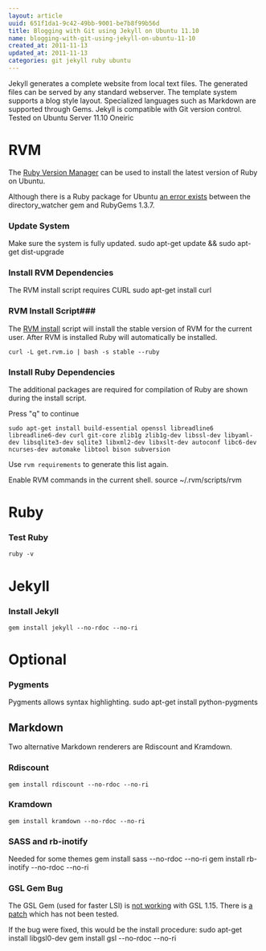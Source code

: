 ```yaml
---
layout: article
uuid: 651f1da1-9c42-49bb-9001-be7b8f99b56d
title: Blogging with Git using Jekyll on Ubuntu 11.10
name: blogging-with-git-using-jekyll-on-ubuntu-11-10
created_at: 2011-11-13
updated_at: 2011-11-13
categories: git jekyll ruby ubuntu
---
```


Jekyll generates a complete website from local text files. The generated files can be served by any standard webserver. The template system supports a blog style layout. Specialized languages such as Markdown are supported through Gems. Jekyll is compatible with Git version control. Tested on Ubuntu Server 11.10 Oneiric

<!--more--> 

    
# RVM #
The [Ruby Version Manager](https://rvm.io/) can be used to install the latest version of Ruby on Ubuntu.

Although there is a Ruby package for Ubuntu [an error exists](https://github.com/TwP/directory_watcher/issues/10#issuecomment-2327743) between the directory_watcher gem and RubyGems 1.3.7.

### Update System ###
Make sure the system is fully updated.
    sudo apt-get update && sudo apt-get dist-upgrade

### Install RVM Dependencies ###
The RVM install script requires CURL
    sudo apt-get install curl
### RVM Install Script###
The [RVM install](https://rvm.io/rvm/install/) script will install the stable version of RVM for the current user. After RVM is installed Ruby will automatically be installed.

    curl -L get.rvm.io | bash -s stable --ruby



### Install Ruby Dependencies ###
The additional packages are required for compilation of Ruby are shown during the install script. 


Press "q" to continue

    sudo apt-get install build-essential openssl libreadline6 libreadline6-dev curl git-core zlib1g zlib1g-dev libssl-dev libyaml-dev libsqlite3-dev sqlite3 libxml2-dev libxslt-dev autoconf libc6-dev ncurses-dev automake libtool bison subversion

Use `rvm requirements` to generate this list again.


Enable RVM commands in the current shell.
    source ~/.rvm/scripts/rvm

# Ruby #

### Test Ruby
    ruby -v

# Jekyll

### Install Jekyll
    gem install jekyll --no-rdoc --no-ri
  
# Optional #

### Pygments
Pygments allows syntax highlighting.
    sudo apt-get install python-pygments

## Markdown
Two alternative Markdown renderers are Rdiscount and Kramdown.
### Rdiscount
    gem install rdiscount --no-rdoc --no-ri
    
### Kramdown
    gem install kramdown --no-rdoc --no-ri

### SASS and rb-inotify
Needed for some themes
        gem install sass --no-rdoc --no-ri
        gem install rb-inotify --no-rdoc --no-ri

### GSL Gem Bug
The GSL Gem (used for faster LSI) is [not working](https://rubyforge.org/tracker/index.php?func=detail&aid=29255&group_id=285&atid=1167) with GSL 1.15. There is [a patch](https://rubyforge.org/tracker/index.php?func=detail&aid=29353&group_id=285&atid=1169) which has not been tested.

If the bug were fixed, this would be the install procedure:
    sudo apt-get install libgsl0-dev
    gem install gsl --no-rdoc --no-ri
